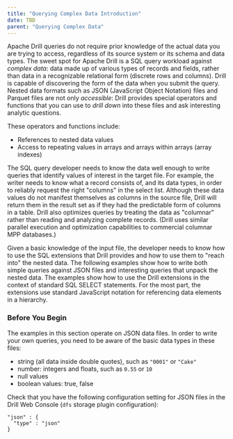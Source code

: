 ```yaml
---
title: "Querying Complex Data Introduction"
date: TBD 
parent: "Querying Complex Data"
---
```

Apache Drill queries do not require prior knowledge of the actual data you are
trying to access, regardless of its source system or its schema and data
types. The sweet spot for Apache Drill is a SQL query workload against
*complex data*: data made up of various types of records and fields, rather
than data in a recognizable relational form (discrete rows and columns). Drill
is capable of discovering the form of the data when you submit the query.
Nested data formats such as JSON (JavaScript Object Notation) files and
Parquet files are not only _accessible_: Drill provides special operators and
functions that you can use to _drill down_ into these files and ask
interesting analytic questions.

These operators and functions include:

  * References to nested data values
  * Access to repeating values in arrays and arrays within arrays (array indexes)

The SQL query developer needs to know the data well enough to write queries
that identify values of interest in the target file. For example, the writer
needs to know what a record consists of, and its data types, in order to
reliably request the right "columns" in the select list. Although these data
values do not manifest themselves as columns in the source file, Drill will
return them in the result set as if they had the predictable form of columns
in a table. Drill also optimizes queries by treating the data as "columnar"
rather than reading and analyzing complete records. (Drill uses similar
parallel execution and optimization capabilities to commercial columnar MPP
databases.)

Given a basic knowledge of the input file, the developer needs to know how to
use the SQL extensions that Drill provides and how to use them to "reach into"
the nested data. The following examples show how to write both simple queries
against JSON files and interesting queries that unpack the nested data. The
examples show how to use the Drill extensions in the context of standard SQL
SELECT statements. For the most part, the extensions use standard JavaScript
notation for referencing data elements in a hierarchy.

### Before You Begin

The examples in this section operate on JSON data files. In order to write
your own queries, you need to be aware of the basic data types in these files:

  * string (all data inside double quotes), such as `"0001"` or `"Cake"`
  * number: integers and floats, such as `0.55` or `10`
  * null values
  * boolean values: true, false

Check that you have the following configuration setting for JSON files in the
Drill Web Console (`dfs` storage plugin configuration):

    "json" : {
      "type" : "json"
    }

